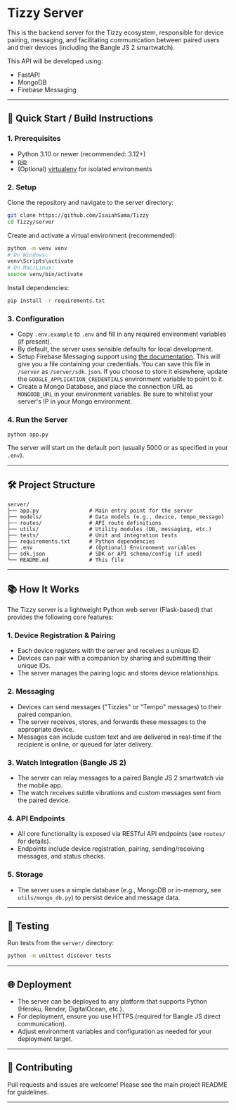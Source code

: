 # Tizzy Server

This is the backend server for the Tizzy ecosystem, responsible for device pairing, messaging, and facilitating communication between paired users and their devices (including the Bangle JS 2 smartwatch).

This API will be developed using:

- FastAPI
- MongoDB
- Firebase Messaging

---

## 🚀 Quick Start / Build Instructions

### 1. Prerequisites

- Python 3.10 or newer (recommended: 3.12+)
- [pip](https://pip.pypa.io/en/stable/)
- (Optional) [virtualenv](https://virtualenv.pypa.io/en/latest/) for isolated environments

### 2. Setup

Clone the repository and navigate to the server directory:

```sh
git clone https://github.com/IsaiahSama/Tizzy
cd Tizzy/server
```

Create and activate a virtual environment (recommended):

```sh
python -m venv venv
# On Windows:
venv\Scripts\activate
# On Mac/Linux:
source venv/bin/activate
```

Install dependencies:

```sh
pip install -r requirements.txt
```

### 3. Configuration

- Copy `.env.example` to `.env` and fill in any required environment variables (if present).
- By default, the server uses sensible defaults for local development.
- Setup Firebase Messaging support using [the documentation](https://firebase.google.com/docs/cloud-messaging/server). This will give you a file containing your credentials. You can save this file in `/server` as `/server/sdk.json`. If you choose to store it elsewhere, update the `GOOGLE_APPLICATION_CREDENTIALS` environment variable to point to it.
- Create a Mongo Database, and place the connection URL as `MONGODB_URL` in your environment variables. Be sure to whitelist your server's IP in your Mongo environment.

### 4. Run the Server

```sh
python app.py
```

The server will start on the default port (usually 5000 or as specified in your `.env`).

---

## 🛠️ Project Structure

```
server/
├── app.py                # Main entry point for the server
├── models/               # Data models (e.g., device, tempo_message)
├── routes/               # API route definitions
├── utils/                # Utility modules (DB, messaging, etc.)
├── tests/                # Unit and integration tests
├── requirements.txt      # Python dependencies
├── .env                  # (Optional) Environment variables
├── sdk.json              # SDK or API schema/config (if used)
└── README.md             # This file
```

---

## 📚 How It Works

The Tizzy server is a lightweight Python web server (Flask-based) that provides the following core features:

### 1. Device Registration & Pairing
- Each device registers with the server and receives a unique ID.
- Devices can pair with a companion by sharing and submitting their unique IDs.
- The server manages the pairing logic and stores device relationships.

### 2. Messaging
- Devices can send messages ("Tizzies" or "Tempo" messages) to their paired companion.
- The server receives, stores, and forwards these messages to the appropriate device.
- Messages can include custom text and are delivered in real-time if the recipient is online, or queued for later delivery.

### 3. Watch Integration (Bangle JS 2)
- The server can relay messages to a paired Bangle JS 2 smartwatch via the mobile app.
- The watch receives subtle vibrations and custom messages sent from the paired device.

### 4. API Endpoints
- All core functionality is exposed via RESTful API endpoints (see `routes/` for details).
- Endpoints include device registration, pairing, sending/receiving messages, and status checks.

### 5. Storage
- The server uses a simple database (e.g., MongoDB or in-memory, see `utils/mongo_db.py`) to persist device and message data.

---

## 🧪 Testing

Run tests from the `server/` directory:

```sh
python -m unittest discover tests
```

---

## 🌐 Deployment

- The server can be deployed to any platform that supports Python (Heroku, Render, DigitalOcean, etc.).
- For deployment, ensure you use HTTPS (required for Bangle JS direct communication).
- Adjust environment variables and configuration as needed for your deployment target.

---

## 🤝 Contributing

Pull requests and issues are welcome! Please see the main project README for guidelines.

---